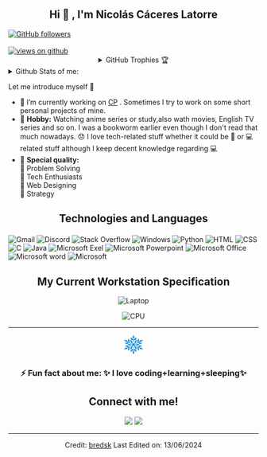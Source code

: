 <h2 align="center"> Hi 👋 , I'm Nicolás Cáceres Latorre <br/></h2> 
  <a href="https://github.com/IsratIJK" target="_blank">
    <img alt="GitHub followers" src="https://img.shields.io/github/followers/IsratIJK?label=Github%20followers&style=for-the-badge">
  </a> <br> <br>
  <a href="https://github.com/IsratIJK" target="_blank">
    <img src="https://komarev.com/ghpvc/?username=IsratIJK&label=Views&color=brightgreen&style=flat-square" alt="views on github" />
  </a>
  </h3>   
                             
                    
<details align="center"> 
  <summary>GitHub Trophies 🏆</summary>
<p align="center">
  <a href="https://github.com/ryo-ma/github-profile-trophy" target="_blank">
    <img src="https://github-profile-trophy.vercel.app/?username=IsratIJK&theme=gruvbox"/>
  </a>
</p>
</details>
  
  
    
  
<details>
   <summary>Github Stats of me:</summary>
<div align="center">
<a href="#"><img src="https://github-readme-stats.vercel.app/api?username=IsratIJK&show_icons=true&count_private=true&theme=radical" width="350" height="250" ></a>
  <br>
<a href="#"><img src="https://github-readme-stats.vercel.app/api/top-langs/?username=IsratIJK&layout=compact&theme=radical" width="350" height="250" ></a>

</div>
</details> 
 

 
Let me introduce myself  :girl: 

- 🔭 I’m currently working on [CP](www.nicolascaceres.cl)  . Sometimes I try to work on some short personal projects of mine.
- :art: <b>Hobby:</b> Watching anime series or study,also wath movies, English TV series and so on. I was a bookworm earlier even though I don't read that much nowadays. :disappointed: I love tech-related stuff whether it could be :iphone: or :computer: related stuff although I keep decent knowledge regarding :computer:  
- :high_brightness: <b>Special quality:</b> <br>
        :beginner: Problem Solving <br>
        :beginner: Tech Enthusiasts <br>
        :beginner: Web Designing <br>
        :beginner: Strategy <br>

<h2 align="center">

 Technologies and Languages 
</h2>

![Gmail](https://img.shields.io/badge/Gmail-D14836?style=for-the-badge&logo=gmail&logoColor=white)
![Discord](https://img.shields.io/badge/Discord-7289DA?style=for-the-badge&logo=discord&logoColor=white)
![Stack Overflow](https://img.shields.io/badge/Stack_Overflow-FE7A16?style=for-the-badge&logo=stack-overflow&logoColor=white)
![Windows](https://img.shields.io/badge/Windows-0078D6?style=for-the-badge&logo=windows&logoColor=white)
![Python](https://img.shields.io/badge/Python-3776AB?style=for-the-badge&logo=python&logoColor=white)
![HTML](https://img.shields.io/badge/HTML-239120?style=for-the-badge&logo=html5&logoColor=white)
![CSS](https://img.shields.io/badge/CSS-239120?&style=for-the-badge&logo=css3&logoColor=white)
![C](https://img.shields.io/badge/C-00599C?style=for-the-badge&logo=c&logoColor=white)
![Java](https://img.shields.io/badge/Java-ED8B00?style=for-the-badge&logo=java&logoColor=white)
![Microsoft Exel](https://img.shields.io/badge/Microsoft_Excel-217346?style=for-the-badge&logo=microsoft-excel&logoColor=white)
![Microsoft Powerpoint](https://img.shields.io/badge/Microsoft_PowerPoint-B7472A?style=for-the-badge&logo=microsoft-powerpoint&logoColor=white)
![Microsoft Office](https://img.shields.io/badge/Microsoft_Office-D83B01?style=for-the-badge&logo=microsoft-office&logoColor=white)
![Microsoft word](https://img.shields.io/badge/Microsoft_Word-2B579A?style=for-the-badge&logo=microsoft-word&logoColor=white)
![Microsoft](https://img.shields.io/badge/Microsoft-666666?style=for-the-badge&logo=microsoft&logoColor=white)



<h2 align="center">
My Current Workstation Specification </h2>

<div align="center">
  
![Laptop](https://img.shields.io/badge/Windows-ASUS-0078D6?style=for-the-badge&logo=windows&logoColor=white) 
<br>

![CPU](https://img.shields.io/badge/Intel-Core_i5_7th-0071C5?style=for-the-badge&logo=intel&logoColor=white)
 
  


</div>


















---------------------------------------------------------------------------------------------------------------------------------------------------------------------------------

<div align="center">
  


  
  <img align="center" a href='https://archiveprogram.github.com/'><img src='https://raw.githubusercontent.com/acervenky/animated-github-badges/master/assets/acbadge.gif' width='40' height='40'></a>

 ### ⚡️ Fun fact about me: ✨ I love coding+learning+sleeping✨ 
 


<h2>Connect with me!</h2>
 
[<img src="https://img.shields.io/badge/linkedin-%230077B5.svg?&style=for-the-badge&logo=linkedin&logoColor=white" />](https://www.linkedin.com/in/nicolas-caceres-latorre-266605127/) [<img src = "https://img.shields.io/badge/twitter-%2320A1F1.svg?&style=for-the-badge&logo=twitter&logoColor=white">](https://twitter.com/IsratIJK/)  










----------
Credit: [bredsk](https://github.com/breadsk)
Last Edited on: 13/06/2024
